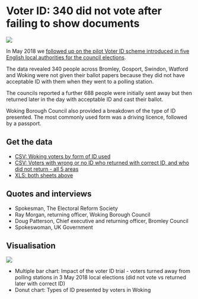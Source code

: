 # Voter ID: 340 did not vote after failing to show documents

![](https://ichef.bbci.co.uk/news/624/cpsprodpb/B2FB/production/_101691854_chart-votingid_birmingham-f71zt-nc.png)

In May 2018 we [followed up on the pilot Voter ID scheme introduced in five English local authorities for the council elections](http://www.bbc.co.uk/news/uk-england-44197338).

The data revealed 340 people across Bromley, Gosport, Swindon, Watford and Woking were not given their ballot papers because they did not have acceptable ID with them when they went to a polling station.

The councils reported a further 688 people were initially sent away but then returned later in the day with acceptable ID and cast their ballot.

Woking Borough Council also provided a breakdown of the type of ID presented. The most commonly used form was a driving licence, followed by a passport.

## Get the data

* [CSV: Woking voters by form of ID used](https://github.com/BBC-Data-Unit/voter-id/blob/master/wokingham_voters_by_formofid.csv)
* [CSV: Voters with wrong or no ID who returned with correct ID, and who did not return - all 5 areas](https://github.com/BBC-Data-Unit/voter-id/blob/master/wrong_id_voters_by_area_and_returnrate.csv) 
* [XLS: both sheets above](https://github.com/BBC-Data-Unit/voter-id/blob/master/voter%20id%20trial.xlsx)

## Quotes and interviews

* Spokesman, The Electoral Reform Society 
* Ray Morgan, returning officer, Woking Borough Council
* Doug Patterson, Chief executive and returning officer, Bromley Council
* Spokeswoman, UK Government

## Visualisation

![](https://ichef.bbci.co.uk/news/624/cpsprodpb/1643B/production/_101659119_chart-voteridwoking_birmingham-ei1fu-nc.png)

* Multiple bar chart: Impact of the voter ID trial - voters turned away from polling stations in 3 May 2018 local elections (did not vote vs returned later with correct ID)
* Donut chart: Types of ID presented by voters in Woking


